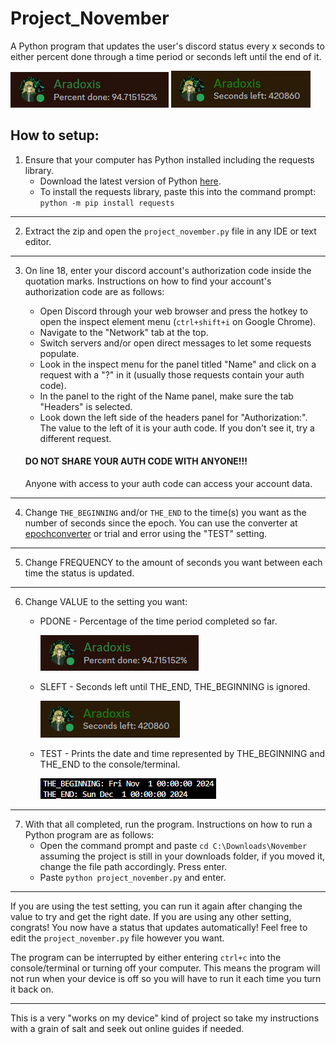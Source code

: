 # Project_November
 A Python program that updates the user's discord status every x seconds to either percent done through a time period or seconds left until the end of it.

 ![Screenshot of pdone status](/images/screenshot_pdone.png)
 ![Screenshot of sleft status](/images/screenshot_sleft.png)

## How to setup:

1. Ensure that your computer has Python installed including the requests library.
    - Download the latest version of Python [here](https://www.python.org/downloads/).
    - To install the requests library, paste this into the command prompt: `python -m pip install requests`
---
2. Extract the zip and open the `project_november.py` file in any IDE or text editor.
---
3. On line 18, enter your discord account's authorization code inside the quotation marks. Instructions on how to find your account's authorization code are as follows:

    - Open Discord through your web browser and press the hotkey to open the inspect element menu (`ctrl+shift+i` on Google Chrome).
    - Navigate to the "Network" tab at the top.
    - Switch servers and/or open direct messages to let some requests populate.
    - Look in the inspect menu for the panel titled "Name" and click on a request with a "?" in it (usually those requests contain your auth code).
    - In the panel to the right of the Name panel, make sure the tab "Headers" is selected.
    - Look down the left side of the headers panel for "Authorization:". The value to the left of it is your auth code. If you don't see it, try a different request.

    #### DO NOT SHARE YOUR AUTH CODE WITH ANYONE!!!

    Anyone with access to your auth code can access your account data.
---
4. Change `THE_BEGINNING` and/or `THE_END` to the time(s) you want as the number of seconds since the epoch. You can use the converter at [epochconverter](https://www.epochconverter.com/) or trial and error using the "TEST" setting.
---
5. Change FREQUENCY to the amount of seconds you want between each time the status is updated.
---
6. Change VALUE to the setting you want:
    - PDONE - Percentage of the time period completed so far.

        ![Screenshot of pdone status](/images/screenshot_pdone.png)

    - SLEFT - Seconds left until THE_END, THE_BEGINNING is ignored.

        ![Screenshot of sleft status](/images/screenshot_sleft.png)

    - TEST  - Prints the date and time represented by THE_BEGINNING and THE_END to the console/terminal.

        ![Screenshot of test console/terminal output](/images/screenshot_test.png)
---
7. With that all completed, run the program. Instructions on how to run a Python program are as follows:
    - Open the command prompt and paste `cd C:\Downloads\November` assuming the project is still in your downloads folder, if you moved it, change the file path accordingly. Press enter.
    - Paste `python project_november.py` and enter.
---
If you are using the test setting, you can run it again after changing the value to try and get the right date. If you are using any other setting, congrats! You now have a status that updates automatically! Feel free to edit the `project_november.py` file however you want.

The program can be interrupted by either entering `ctrl+c` into the console/terminal or turning off your computer. This means the program will not run when your device is off so you will have to run it each time you turn it back on.

---
This is a very "works on my device" kind of project so take my instructions with a grain of salt and seek out online guides if needed.
